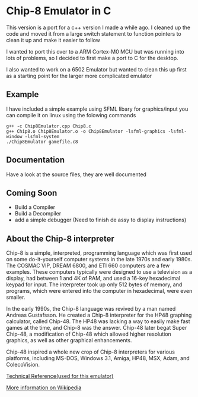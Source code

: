 # Chip-8 Emulator in C #
This version is a port for a c++ version I made a while ago. I cleaned up the code and moved it from a large switch statement to function pointers to clean it up and make it easier to follow 

I wanted to port this over to a ARM Cortex-M0 MCU but was running into lots of problems, so I decided to first make a port to C for the desktop.

I also wanted to work on a 6502 Emulator but wanted to clean this up first as a starting point for the larger more complicated emulator

## Example ##
I have included a simple example using SFML libary for graphics/input
you can compile it on linux using the folowing commands
```
g++ -c Chip8Emulator.cpp Chip8.c
g++ Chip8.o Chip8Emulator.o -o Chip8Emulator -lsfml-graphics -lsfml-window -lsfml-system
./Chip8Emulator gamefile.c8
```

## Documentation ##
Have a look at the source files, they are well documented

## Coming Soon ##
* Build a Compiler
* Build a Decompiler
* add a simple debugger (Need to finish de assy to display instructions)

## About the Chip-8 interpreter ##
Chip-8 is a simple, interpreted, programming language which was first used on some do-it-yourself computer systems 
in the late 1970s and early 1980s. The COSMAC VIP, DREAM 6800, and ETI 660 computers are a few examples. 
These computers typically were designed to use a television as a display, had between 1 and 4K of RAM, and used a 16-key hexadecimal keypad for input. 
The interpreter took up only 512 bytes of memory, and programs, which were entered into the computer in hexadecimal, were even smaller.

In the early 1990s, the Chip-8 language was revived by a man named Andreas Gustafsson. He created a Chip-8 interpreter for the HP48 graphing calculator, 
called Chip-48. The HP48 was lacking a way to easily make fast games at the time, and Chip-8 was the answer. Chip-48 later begat Super Chip-48, 
a modification of Chip-48 which allowed higher resolution graphics, as well as other graphical enhancements.

Chip-48 inspired a whole new crop of Chip-8 interpreters for various platforms, including MS-DOS, Windows 3.1, Amiga, HP48, MSX, Adam, and ColecoVision.

[Technical Reference(used for this emulator)](http://devernay.free.fr/hacks/chip8/C8TECH10.HTM)

[More information on Wikipedia](https://en.wikipedia.org/wiki/CHIP-8)
